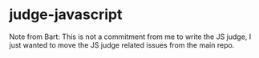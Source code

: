 # judge-javascript

Note from Bart: This is not a commitment from me to write the JS judge, I just wanted to move the JS judge related issues from the main repo.
